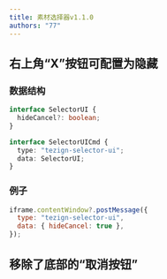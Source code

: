 ```yaml
---
title: 素材选择器v1.1.0
authors: "77"
---
```


## 右上角“X”按钮可配置为隐藏

### 数据结构

```typescript
interface SelectorUI {
  hideCancel?: boolean;
}

interface SelectorUICmd {
  type: "tezign-selector-ui";
  data: SelectorUI;
}
```

### 例子

```javascript
iframe.contentWindow?.postMessage({
  type: "tezign-selector-ui",
  data: { hideCancel: true },
});
```

## 移除了底部的“取消按钮”
